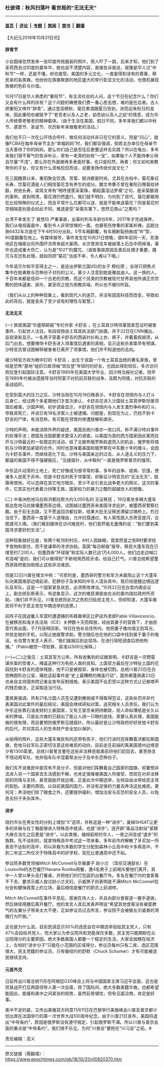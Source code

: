 ### 杜彼得：秋风扫落叶 看世局的“无法无天”

---

#### [首页](../../../..?n10820370) &nbsp;|&nbsp; [评论](../../../../../epoch-comment?n10820370) &nbsp;|&nbsp; [专题](../../../../../epoch-special?n10820370) &nbsp;|&nbsp; [禁闻](../../../../../epoch-news?n10820370) &nbsp;|&nbsp; [禁书](../../../../../books?n10820370) &nbsp;|&nbsp; [翻墙](https://github.com/gfw-breaker/nogfw/blob/master/README.md?n10820370)


<div class="post_content" id="artbody" itemprop="articleBody">
 <!-- article content begin -->
 <p>
  【大纪元2018年10月31日讯】
 </p>
 <h4>
  辞青节
 </h4>
 <p>
  小女圆缘忽然发来一张印度传统服装的照片，把人吓了一跳，后来才知，他们到了圣荷西去过印度的嘉年华，她也说不清楚内容，直接告诉我说，就像是华人过“中秋节”一样，还是不懂，却也接受。美国的多元文化，一直是得到该有的尊重，移民来的各族裔，也纷纷在族裔聚居的地区盛大的举行彰显文化的活动，也借机展现族裔的色彩与价值。
 </p>
 <p>
  10月17日是华人熟悉的“重阳节”，有主流社会的人问，这个节日在纪念什么？你们又会有什么样的庆祝？这个问题的确使我们费一番心思去想，难的是在后者。古人把重阳又唤作“辞青”，通过登高晒秋、菊花煮酒跟夏日告别，进而迎来秋日的滋味，因此重阳也被赋予了“老吾老以及人之老，幼吾幼以及人之幼”的情意，成为华人传统尊老敬老的精神载体。（由于生活在美国，假日不同，多年来我们都以中秋节、感恩节、圣诞节、农历新年来做敬老的活动。）
 </p>
 <p>
  我们也不只一次在公开场合呼吁，做任何活动并非只在它的意义，而是“问心”，就像FCBA在每年母亲节主办“幸福妈妈”时，我们都会强调，倘若主办单位在母亲节当天善待了你的妈妈，那么你们自己是否往后更要这样去实践？所以在电台，多年来我们很不客气的告诉听众，家有一老真的如有“一宝”，如果每个人不能侍奉父母且尽量“不违”，那么你在外面做再多表面好事，也只是枉然，再者；你又如何来教育你的子女，你又有什么资格侃侃而谈，说要发扬传统优良文化？
 </p>
 <p>
  在三国魏晋以来，重阳聚会饮酒、赏菊、赋诗都是时尚，尤其在古俗中，菊花象征长寿、饮菊花酒是人们相信菊花含有养生的成分。魏文帝曹丕曾在重阳日赠菊给钟繇，祝他长寿，梁简文帝有“相呼提筐采菊珠，朝起露湿沾罗襦”之句，是采菊酿酒的事例，直到明清，菊花酒仍然盛行。我们就不明白，为何到了现代，菊花都被用在比较特殊的仪式上，而且平常什么花都可以送，就是不能单送菊花？同是菊花时空相隔差别竟会如此不同，难道是受“采菊东篱下，悠然见南山”之累吗？
 </p>
 <p>
  台湾不幸发生了
  <ok href="https://www.epochtimes.com/gb/tag/%E6%99%AE%E6%82%A0%E7%8E%9B.html">
   普悠玛
  </ok>
  严重事故，出事的列车车龄仅6年，2017年才完成保养，我们从电视画面中，看到令人非常惊悚的一面，也替死伤惨重的家属祈祷。这趟台铁6432车次是在下午4时50分出轨，5节车厢翻覆，有车厢断裂扭曲成“W”型，90度翻覆在地上。有媒体报导，事件发生在10月21日傍晚，谓8年前同一天，苏澳地区在梅姬台风外围环流带来超大豪雨，水灾使游览车被崩落土石击中而掉海，事件也造成重大伤亡，认为是“1021”的魔咒。（调查事故原因及善后处理才重要，魔咒与否岂有此理，就如同把“菊花”当成不幸，令人难以下咽。）
 </p>
 <p>
  今年诺贝尔和平奖得主之一，是逃出伊斯兰国(IS)的女子
  <ok href="https://www.epochtimes.com/gb/tag/%E7%A9%86%E6%8B%89%E5%BE%B7.html">
   穆拉德
  </ok>
  ，全球只把焦点集中在她勇敢与恐怖份子对抗的公义，甚少人注意到她是雅兹迪人。这一族的人，千百年来都是信仰一个古老的宗教，而这个另类的宗教被现代世界其他所谓正宗宗教的团体逼害、排斥，甚至将之视为邪教异端，所以也不被IS所容。
 </p>
 <p>
  （我们从以上的种种现象上，看到现代人的迷茫，并没有因高科技而改变，导致如此的背后，就是丢失了至少该有的理性与智慧。）
 </p>
 <h4>
  无法无天
 </h4>
 <p>
  (一) 旅居美国“华盛顿邮报”专栏作家
  <ok href="https://www.epochtimes.com/gb/tag/%E5%8D%A1%E8%88%92%E5%90%89.html">
   卡舒吉
  </ok>
  ，在土耳其沙特领事馆拿签证时被害事件，引起世人注目。有段视频由土耳其执法部门拍摄，并于22日在CNN播出，监视录影显示，一名男子穿着卡舒吉的西装衬衫和上衣、裤子，并戴着假胡须，从后门出去，想要掩饰卡舒吉进入领事馆后遇害的真相，显示这桩杀害案早有预谋。沙特官员曾试图解释被害者已离开了领事馆，他们并不知道他的去向。
 </p>
 <p>
  被沙特官方视为眼中钉的
  <ok href="https://www.epochtimes.com/gb/tag/%E5%8D%A1%E8%88%92%E5%90%89.html">
   卡舒吉
  </ok>
  ，出生于该国一个有土耳其血统的著名家族，曾经是恐怖“基地”组织已故领袖“宾拉登”年轻时的好友，也因此得到信任，多次访问宾拉登引起国际注意。卡舒吉1985年在美国大学毕业，回沙特当报社记者。但早在1980年代被派遗报导当时阿富汗对抗前苏联的战争，且颇为同情，对抗苏联的圣战组织。
 </p>
 <p>
  在受到莫大的压力之后，沙特当局在10月19日晚表示，卡舒吉在领馆内与人打斗后身亡，经过两个多星期他们才首次承认，卡舒吉在进入沙国驻土耳其伊斯坦堡领馆后被害。沙国声明，初步调查显示，卡舒吉在领馆内与人发生激烈争吵和打斗，导致其死亡，并说已有18名涉案人士被逮捕。问题是，到现在为止，仍找不到卡舒吉的尸体，有消息称，有可能在领馆内惨遭肢解和虐杀。
 </p>
 <p>
  沙特的声明，未能消除外界的疑虑，美国总统川普亦一改口风，称不满沙特对事件的处理手法；德国及法国都要求更深入的调查。以美国为首的西方国家因此案而拉开与沙特最近的一些既定的活动，给了北极熊俄罗斯趁虚而入的机会，俄罗斯将借机与沙特更加紧密的合作。同时也意味着美国和俄罗斯在中东数十年的缠斗，会因为卡舒吉事件，而继续恶化下去。沙特与美国亲近的过去，从人道主义的压力下，都逼的美国不得不强硬施压，“见缝插针、从中取利”一直是俄罗斯普京的强项。
 </p>
 <p>
  中东这片动荡的土地上，死亡好像成为很寻常的事，多年的战争、疫病、饥饿，使诸多人民死于非命。但是卡舒吉的死于领事馆，却象征沙特官员的“无法无天”，就算再恨他，可以选择在其它地方暗杀，至少不会引发比战争更大的舆论，这次的事件，它其实也代表着沙持等王族，国家权力的暴力之酷烈超越世人的想像。
 </p>
 <p>
  (二) 中美洲危地马拉和洪都拉斯大约3,000名的
  <ok href="https://www.epochtimes.com/gb/tag/%E6%97%A0%E8%AF%81%E7%A7%BB%E6%B0%91.html">
   无证移民
  </ok>
  ，19日乘坐多辆大蓬车抵达危地马拉接壤墨西哥边境，试图越过墨西哥来美国寻求庇护，被墨西哥警察拦截。由于前无去路，又不愿返回洪都拉斯，结果大批无证移民滞留过境桥上。烈日当空下，墨西哥一度基于人道理由，允许妇孺通过，有人索性跳入苏奇亚提河，企图渡河入境。（我们看到媒体在访问难民时，他们竟然毫无羞愧的说：“我们要到美国寻求更好的生活”。)
 </p>
 <p>
  这种现象就好比是，有两个毗邻的村庄，A村人因缺粮，竟堂而皇之到B村要求给予食物和居住，而不是谦卑的寻求协助。英国“每日邮报”报导，移民大蓬车现在已增至约7,200人，但墨西哥“环球报”称实际人数已达1万4,000人，他们边走边喊口号高喊“是的，我们可以做得到”不断地用西班牙语，给自己打气。川普总统希望墨西哥政府能协助阻止这些非法难民。
 </p>
 <p>
  但是22日川普在推文中称：“可悲的是，墨西哥的警方和军方未能阻止这个大蓬车队向美国南部边境前进，犯罪份子及未知的中东人混杂其中。我已经提醒边境巡逻队及军队，这是一个国家紧急状态，必须修改律法。”10月22日在白宫内阁会议上，副总统彭斯表示，有迹象显示，这次的难民潮是由左派的委内瑞拉政府所资助。（我们并不乐见，川普总统将此次之危机归给民主党人，但却知道，大蓬车难民将不利于民主党在中期选举的选票。)
 </p>
 <p>
  前阵子在因送餐入军营时遭逮捕的布碌崙脊区比萨店外卖郎Pable Villavicencio，在被移民和海关执法局（ICE）关押数十天而释放，经由其妻子的营救下，才由民意代表出面，于7月获释回家。18日在他长岛住所内，他把妻子推向墙又刮耳光，并抢走她的手机，以阻止她报警求助。警方随后也在他的口袋中找到属于妻子的电话，长岛警方发言人表示，“我们接报后到达现场，在进行简短调查后把他拘捕。”（Pablo被控一项轻罪，获准以500元保释。）
 </p>
 <p>
  (一)+(二)之我见：土耳其官方公布，所有收集到的证据表明，卡舒吉是一宗野蛮谋杀案的受害人，掩盖这种行为有损人类的良知。土国官方最后在沙特驻土国的花园找到卡舒吉的遗体残肢，他不只是被毁容，身体也被切割。总统川普23日在白宫椭圆形办公室，痛批这起事件是“史上最糟糕的掩盖行动”，国务卿蓬佩奥23日也亲自主持国务院记者会宣布反制措施，表示美国不会忍受以这种方式让记者噤声的残忍做法，正采取适当行动。
 </p>
 <p>
  蓬佩奥强调，共有21名沙国人员签证遭到撤销或不得取得签证，这些处罚并非代表美国对此案件的最后结论，美国会继续研拟对策，追究相关人员责任。我们认为中东这些靠石油发财的土豪国家，又有王室宗亲把持朝政，视人命如薄纸是长久以来的弊端，只是此次做的已超出了能让人闭一只眼的底线，真要认真处理，美国能做的很有限，而且要预防俄罗斯见缝插针。所以最好是让沙特政府好好抚恤卡舒吉的后代，并对其后人的生命财产安全加以保护。
 </p>
 <p>
  从拍得的照片，这些大蓬车难民有的还带有孩子，他们行进时还挥舞着洪都拉斯国旗，危地马拉军队正密切注意这些难民的动向，目前走在前端的离美国德州边境至少有1300英里。总统川普誓言要在这些非法移民抵美前将他们赶回去，甚至扬言不惜动用军队，他并指车队中混着帮派分子及中东恐怖份子。
 </p>
 <p>
  我们先不说难民中是否有不良分子，但是对他们挥舞着自己国家的国旗，却要想非法进入另一个国家去生活感到不解，也肯定很难被美国人所接受，而现在对非法移民的同情与支持，甚至鼓励开放边境，正是此次中期选举，左倾自由派带给民主党的软肋。主要的原因，以目前美国的国力，并没有足够的力量去养活这批难民，更何况；养活他们除了粮食之外，还要提供福利，增加治安与反恐的安全人员，以免恶劣份子夹杂其中。
 </p>
 <h4>
  进步
 </h4>
 <p>
  纽约市长在男女性的分别上增加“X”选项，并称这是一种“进步”，废掉SHSAT让更多的非裔与拉丁裔能够进入特殊高中就读，也是“进步”。连开辟“毒品注射站”紧跟大麻合法化之后更是“进步”，以此类推，循规蹈矩的华人，一夜之间变成“退步”的族群。先不谈别的，就拿特殊高中考试这一项来看，多年前市府解散了牙买加一所表现不达标的高中，将以非裔为多数的学生分配到森林小丘高中和卡多索高中，不到二年这二所仅次于特殊高中的好学校，现在比普通高中还不如。
 </p>
 <p>
  参议院多数党领袖Mitch McConnell与华裔妻子
  <ok href="https://www.epochtimes.com/gb/tag/%E8%B5%B5%E5%B0%8F%E5%85%B0.html">
   赵小兰
  </ok>
  （现任交通部长）在Louisville的古巴餐厅Havana Rumba用餐，遭4名男子上前喝斥要他们离开，其中一人曾以拳头击打餐桌，并把他们的打包袋扔出餐厅外。多名在餐厅内的食客看不下去，要求示威人放过赵小兰夫妇，示威男子则表明是不满Mitch McConnell在社安和健保政策上的立场，最后相信是餐厅的职员上前调停。
 </p>
 <p>
  Mitch McConnell在事件平息后，感谢在场人士，并且向部分食客逐一握手道谢，然后继续用膳后离开餐厅。他的发言人其后发表声明说“希望其他食客没有被耍脾气的左翼分子带来太大不便，正如参议员过去所言，参议院不会被极左示威者的滑稽行为吓倒。”
 </p>
 <p>
  这也是为什么说，目前民调显示50%的选民会在中期选举投给民主党人，只有47%会投给共党人，而大家认为参议院共和党能保住多数，民主党只能期盼在众议院得分的主要原因。绝大多数美国人都要一个稳定的生活，大家会放眼在经济上，左倾的“进步分子”只能在小范围的区域得分，参议员每州只有二席，选区范围很大，民主党籍的参议员，只有像纽约的舒默（Chuck Schumer）才有可能被选民继续支持。
 </p>
 <h4>
  元首外交
 </h4>
 <p>
  日前传出川普总统11月在阿根廷G20峰会上将与中国国家主席习近平会面，这也是贸易战开打后两国领导人第一次会面，除了国际间，绝大多数美籍华裔，也都希望能因此，能缓和美中之间紧张的局势，虽然前景堪忧，但有见面洽商，肯定是好事。
 </p>
 <p>
  美中不足的是，又传出美俄双方同意11月11日在巴黎举行美俄峰会川普及普京都计划出席在法国举行的第一次世界大战100周年纪念，由于川普21日宣布，美国将退出“中导条约”，原因是俄罗斯没有遵守规定，引起俄罗斯不满。所以川普与普京会面的重点是“中导条约”。我们很不乐见，为何“川普会”要抢在“川习会”之前。#
 </p>
 <p>
  责任编辑：高义
 </p>
 <!-- article content end -->
 <div id="below_article_ad">
 </div>
</div>


---

原文链接（需翻墙）：https://www.epochtimes.com/gb/18/10/31/n10820370.htm